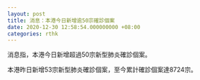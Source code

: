 ```yaml
---
layout: post
title: 消息：本港今日新增逾50宗確診個案
date: 2020-12-30 12:58:54.000000000 +08:00
categories: rthk
---
```


消息指，本港今日新增超過50宗新型肺炎確診個案。

本港昨日新增53宗新型肺炎確診個案，至今累計確診個案達8724宗。
